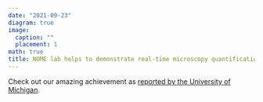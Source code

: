```yaml
---
date: "2021-09-23"
diagram: true
image:
  caption: ""
  placement: 1
math: true
title: NOME lab helps to demonstrate real-time microscopy quantification
---
```


Check out our amazing achievement as  <a href="https://news.engin.umich.edu/2021/09/augmented-reality-for-testing-nuclear-components/">reported by the University of Michigan</a>. 